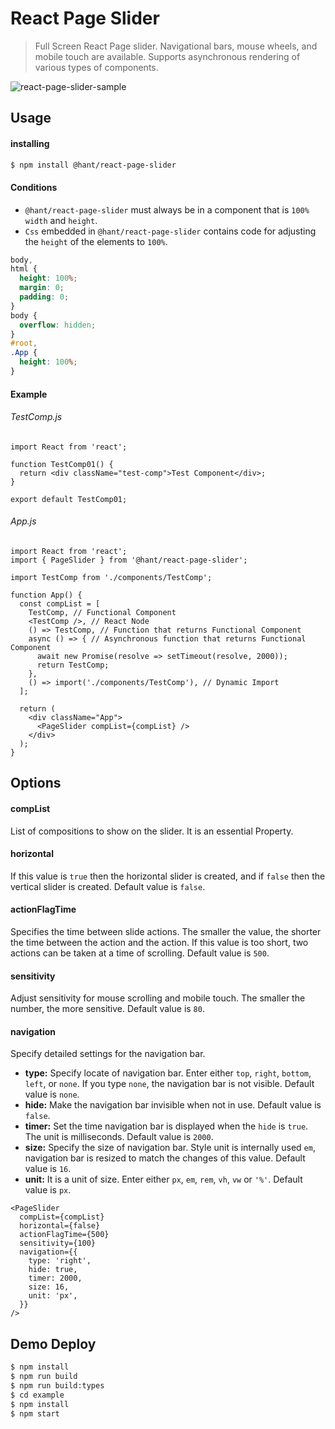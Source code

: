 # React Page Slider

> Full Screen React Page slider. Navigational bars, mouse wheels, and mobile touch are available. Supports asynchronous rendering of various types of components.

![react-page-slider-sample](https://user-images.githubusercontent.com/46883562/75833202-a5ea6d80-5dfb-11ea-8cac-bbf615c68600.gif)

## Usage

#### installing

```zsh
$ npm install @hant/react-page-slider
```

#### Conditions

- `@hant/react-page-slider` must always be in a component that is `100%` `width` and `height`.
- `Css` embedded in `@hant/react-page-slider` contains code for adjusting the `height` of the elements to `100%`.

```css
body,
html {
  height: 100%;
  margin: 0;
  padding: 0;
}
body {
  overflow: hidden;
}
#root,
.App {
  height: 100%;
}
```

#### Example

###### TestComp.js

```JSX
import React from 'react';

function TestComp01() {
  return <div className="test-comp">Test Component</div>;
}

export default TestComp01;
```

###### App.js

```JSX
import React from 'react';
import { PageSlider } from '@hant/react-page-slider';

import TestComp from './components/TestComp';

function App() {
  const compList = [
    TestComp, // Functional Component
    <TestComp />, // React Node
    () => TestComp, // Function that returns Functional Component
    async () => { // Asynchronous function that returns Functional Component
      await new Promise(resolve => setTimeout(resolve, 2000));
      return TestComp;
    },
    () => import('./components/TestComp'), // Dynamic Import
  ];

  return (
    <div className="App">
      <PageSlider compList={compList} />
    </div>
  );
}
```

## Options

#### compList

List of compositions to show on the slider. It is an essential Property.

#### horizontal

If this value is `true` then the horizontal slider is created, and if `false` then the vertical slider is created. Default value is `false`.

#### actionFlagTime

Specifies the time between slide actions. The smaller the value, the shorter the time between the action and the action. If this value is too short, two actions can be taken at a time of scrolling. Default value is `500`.

#### sensitivity

Adjust sensitivity for mouse scrolling and mobile touch. The smaller the number, the more sensitive. Default value is `80`.

#### navigation

Specify detailed settings for the navigation bar.

- **type:** Specify locate of navigation bar. Enter either `top`, `right`, `bottom`, `left`, or `none`. If you type `none`, the navigation bar is not visible. Default value is `none`.
- **hide:** Make the navigation bar invisible when not in use. Default value is `false`.
- **timer:** Set the time navigation bar is displayed when the `hide` is `true`. The unit is milliseconds. Default value is `2000`.
- **size:** Specify the size of navigation bar. Style unit is internally used `em`, navigation bar is resized to match the changes of this value. Default value is `16`.
- **unit:** It is a unit of size. Enter either `px`, `em`, `rem`, `vh`, `vw` or `'%'`. Default value is `px`.

```JSX
<PageSlider
  compList={compList}
  horizontal={false}
  actionFlagTime={500}
  sensitivity={100}
  navigation={{
    type: 'right',
    hide: true,
    timer: 2000,
    size: 16,
    unit: 'px',
  }}
/>
```

## Demo Deploy

```zsh
$ npm install
$ npm run build
$ npm run build:types
$ cd example
$ npm install
$ npm start
```
